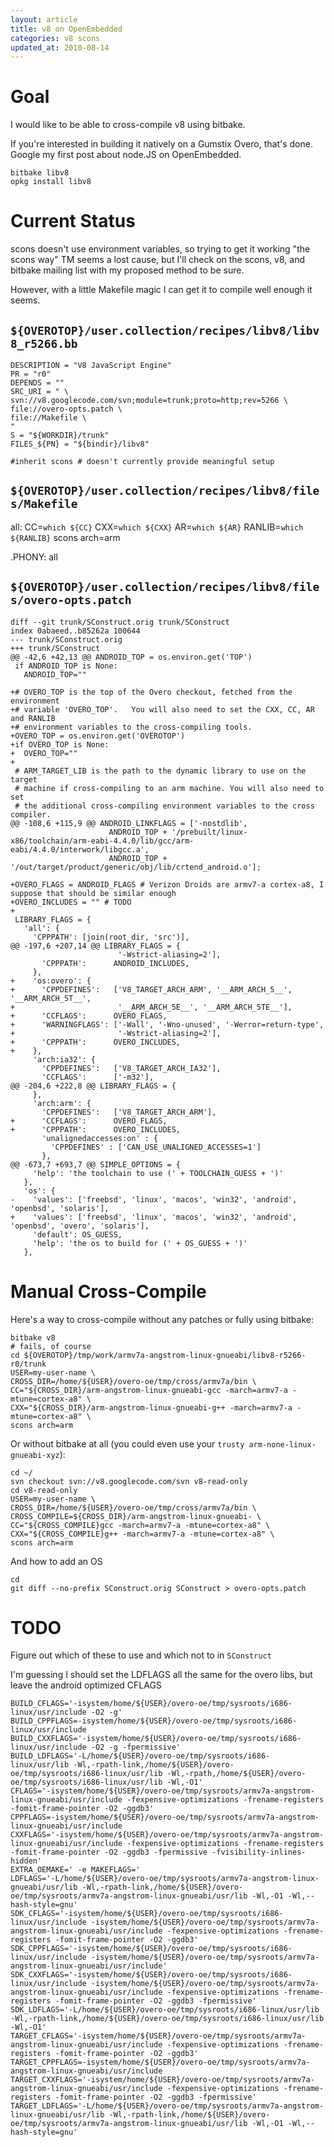 ```yaml
---
layout: article
title: v8 on OpenEmbedded
categories: v8 scons
updated_at: 2010-08-14
---
```


Goal
====

I would like to be able to cross-compile v8 using bitbake.

If you're interested in building it natively on a Gumstix Overo, that's done. Google my first post about node.JS on OpenEmbedded.

    bitbake libv8
    opkg install libv8

Current Status
==============

scons doesn't use environment variables, so trying to get it working "the scons way" TM seems a lost cause, 
but I'll check on the scons, v8, and bitbake mailing list with my proposed method to be sure.

However, with a little Makefile magic I can get it to compile well enough it seems. 

`${OVEROTOP}/user.collection/recipes/libv8/libv8_r5266.bb`
-----------

    DESCRIPTION = "V8 JavaScript Engine"
    PR = "r0"
    DEPENDS = ""
    SRC_URI = " \
    svn://v8.googlecode.com/svn;module=trunk;proto=http;rev=5266 \
    file://overo-opts.patch \
    file://Makefile \
    "
    S = "${WORKDIR}/trunk"
    FILES_${PN} = "${bindir}/libv8"

    #inherit scons # doesn't currently provide meaningful setup

`${OVEROTOP}/user.collection/recipes/libv8/files/Makefile`
------------

  all:
  	CC=`which ${CC}` CXX=`which ${CXX}` AR=`which ${AR}` RANLIB=`which ${RANLIB}` scons arch=arm
  
  .PHONY: all


`${OVEROTOP}/user.collection/recipes/libv8/files/overo-opts.patch`
------------

    diff --git trunk/SConstruct.orig trunk/SConstruct
    index 0abaeed..b85262a 100644
    --- trunk/SConstruct.orig
    +++ trunk/SConstruct
    @@ -42,6 +42,13 @@ ANDROID_TOP = os.environ.get('TOP')
     if ANDROID_TOP is None:
       ANDROID_TOP=""

    +# OVERO_TOP is the top of the Overo checkout, fetched from the environment
    +# variable 'OVERO_TOP'.   You will also need to set the CXX, CC, AR and RANLIB
    +# environment variables to the cross-compiling tools.
    +OVERO_TOP = os.environ.get('OVEROTOP')
    +if OVERO_TOP is None:
    +  OVERO_TOP=""
    +
     # ARM_TARGET_LIB is the path to the dynamic library to use on the target
     # machine if cross-compiling to an arm machine. You will also need to set
     # the additional cross-compiling environment variables to the cross compiler.
    @@ -108,6 +115,9 @@ ANDROID_LINKFLAGS = ['-nostdlib',
                          ANDROID_TOP + '/prebuilt/linux-x86/toolchain/arm-eabi-4.4.0/lib/gcc/arm-eabi/4.4.0/interwork/libgcc.a',
                          ANDROID_TOP + '/out/target/product/generic/obj/lib/crtend_android.o'];

    +OVERO_FLAGS = ANDROID_FLAGS # Verizon Droids are armv7-a cortex-a8, I suppose that should be similar enough
    +OVERO_INCLUDES = "" # TODO
    +
     LIBRARY_FLAGS = {
       'all': {
         'CPPPATH': [join(root_dir, 'src')],
    @@ -197,6 +207,14 @@ LIBRARY_FLAGS = {
                            '-Wstrict-aliasing=2'],
           'CPPPATH':      ANDROID_INCLUDES,
         },
    +    'os:overo': {
    +      'CPPDEFINES':   ['V8_TARGET_ARCH_ARM', '__ARM_ARCH_5__', '__ARM_ARCH_5T__',
    +                       '__ARM_ARCH_5E__', '__ARM_ARCH_5TE__'],
    +      'CCFLAGS':      OVERO_FLAGS,
    +      'WARNINGFLAGS': ['-Wall', '-Wno-unused', '-Werror=return-type',
    +                       '-Wstrict-aliasing=2'],
    +      'CPPPATH':      OVERO_INCLUDES,
    +    },
         'arch:ia32': {
           'CPPDEFINES':   ['V8_TARGET_ARCH_IA32'],
           'CCFLAGS':      ['-m32'],
    @@ -204,6 +222,8 @@ LIBRARY_FLAGS = {
         },
         'arch:arm': {
           'CPPDEFINES':   ['V8_TARGET_ARCH_ARM'],
    +      'CCFLAGS':      OVERO_FLAGS,
    +      'CPPPATH':      OVERO_INCLUDES,
           'unalignedaccesses:on' : {
             'CPPDEFINES' : ['CAN_USE_UNALIGNED_ACCESSES=1']
           },
    @@ -673,7 +693,7 @@ SIMPLE_OPTIONS = {
         'help': 'the toolchain to use (' + TOOLCHAIN_GUESS + ')'
       },
       'os': {
    -    'values': ['freebsd', 'linux', 'macos', 'win32', 'android', 'openbsd', 'solaris'],
    +    'values': ['freebsd', 'linux', 'macos', 'win32', 'android', 'openbsd', 'overo', 'solaris'],
         'default': OS_GUESS,
         'help': 'the os to build for (' + OS_GUESS + ')'
       },

    

Manual Cross-Compile
=====

Here's a way to cross-compile without any patches or fully using bitbake:

    bitbake v8
    # fails, of course
    cd ${OVEROTOP}/tmp/work/armv7a-angstrom-linux-gnueabi/libv8-r5266-r0/trunk
    USER=my-user-name \
    CROSS_DIR=/home/${USER}/overo-oe/tmp/cross/armv7a/bin \
    CC="${CROSS_DIR}/arm-angstrom-linux-gnueabi-gcc -march=armv7-a -mtune=cortex-a8" \
    CXX="${CROSS_DIR}/arm-angstrom-linux-gnueabi-g++ -march=armv7-a -mtune=cortex-a8" \
    scons arch=arm

Or without bitbake at all (you could even use your `trusty arm-none-linux-gnueabi-xyz`):

    cd ~/
    svn checkout svn://v8.googlecode.com/svn v8-read-only
    cd v8-read-only
    USER=my-user-name \
    CROSS_DIR=/home/${USER}/overo-oe/tmp/cross/armv7a/bin \
    CROSS_COMPILE=${CROSS_DIR}/arm-angstrom-linux-gnueabi- \
    CC="${CROSS_COMPILE}gcc -march=armv7-a -mtune=cortex-a8" \
    CXX="${CROSS_COMPILE}g++ -march=armv7-a -mtune=cortex-a8" \
    scons arch=arm

And how to add an OS

    cd 
    git diff --no-prefix SConstruct.orig SConstruct > overo-opts.patch
    

TODO
====

Figure out which of these to use and which not to in `SConstruct`

I'm guessing I should set the LDFLAGS all the same for the overo libs, but leave the android optimized CFLAGS

    BUILD_CFLAGS='-isystem/home/${USER}/overo-oe/tmp/sysroots/i686-linux/usr/include -O2 -g'
    BUILD_CPPFLAGS=-isystem/home/${USER}/overo-oe/tmp/sysroots/i686-linux/usr/include
    BUILD_CXXFLAGS='-isystem/home/${USER}/overo-oe/tmp/sysroots/i686-linux/usr/include -O2 -g -fpermissive'
    BUILD_LDFLAGS='-L/home/${USER}/overo-oe/tmp/sysroots/i686-linux/usr/lib -Wl,-rpath-link,/home/${USER}/overo-oe/tmp/sysroots/i686-linux/usr/lib -Wl,-rpath,/home/${USER}/overo-oe/tmp/sysroots/i686-linux/usr/lib -Wl,-O1'
    CFLAGS='-isystem/home/${USER}/overo-oe/tmp/sysroots/armv7a-angstrom-linux-gnueabi/usr/include -fexpensive-optimizations -frename-registers -fomit-frame-pointer -O2 -ggdb3'
    CPPFLAGS=-isystem/home/${USER}/overo-oe/tmp/sysroots/armv7a-angstrom-linux-gnueabi/usr/include
    CXXFLAGS='-isystem/home/${USER}/overo-oe/tmp/sysroots/armv7a-angstrom-linux-gnueabi/usr/include -fexpensive-optimizations -frename-registers -fomit-frame-pointer -O2 -ggdb3 -fpermissive -fvisibility-inlines-hidden'
    EXTRA_OEMAKE=' -e MAKEFLAGS='
    LDFLAGS='-L/home/${USER}/overo-oe/tmp/sysroots/armv7a-angstrom-linux-gnueabi/usr/lib -Wl,-rpath-link,/home/${USER}/overo-oe/tmp/sysroots/armv7a-angstrom-linux-gnueabi/usr/lib -Wl,-O1 -Wl,--hash-style=gnu'
    SDK_CFLAGS='-isystem/home/${USER}/overo-oe/tmp/sysroots/i686-linux/usr/include -isystem/home/${USER}/overo-oe/tmp/sysroots/armv7a-angstrom-linux-gnueabi/usr/include -fexpensive-optimizations -frename-registers -fomit-frame-pointer -O2 -ggdb3'
    SDK_CPPFLAGS='-isystem/home/${USER}/overo-oe/tmp/sysroots/i686-linux/usr/include -isystem/home/${USER}/overo-oe/tmp/sysroots/armv7a-angstrom-linux-gnueabi/usr/include'
    SDK_CXXFLAGS='-isystem/home/${USER}/overo-oe/tmp/sysroots/i686-linux/usr/include -isystem/home/${USER}/overo-oe/tmp/sysroots/armv7a-angstrom-linux-gnueabi/usr/include -fexpensive-optimizations -frename-registers -fomit-frame-pointer -O2 -ggdb3 -fpermissive'
    SDK_LDFLAGS='-L/home/${USER}/overo-oe/tmp/sysroots/i686-linux/usr/lib -Wl,-rpath-link,/home/${USER}/overo-oe/tmp/sysroots/i686-linux/usr/lib -Wl,-O1'
    TARGET_CFLAGS='-isystem/home/${USER}/overo-oe/tmp/sysroots/armv7a-angstrom-linux-gnueabi/usr/include -fexpensive-optimizations -frename-registers -fomit-frame-pointer -O2 -ggdb3'
    TARGET_CPPFLAGS=-isystem/home/${USER}/overo-oe/tmp/sysroots/armv7a-angstrom-linux-gnueabi/usr/include
    TARGET_CXXFLAGS='-isystem/home/${USER}/overo-oe/tmp/sysroots/armv7a-angstrom-linux-gnueabi/usr/include -fexpensive-optimizations -frename-registers -fomit-frame-pointer -O2 -ggdb3 -fpermissive'
    TARGET_LDFLAGS='-L/home/${USER}/overo-oe/tmp/sysroots/armv7a-angstrom-linux-gnueabi/usr/lib -Wl,-rpath-link,/home/${USER}/overo-oe/tmp/sysroots/armv7a-angstrom-linux-gnueabi/usr/lib -Wl,-O1 -Wl,--hash-style=gnu'
